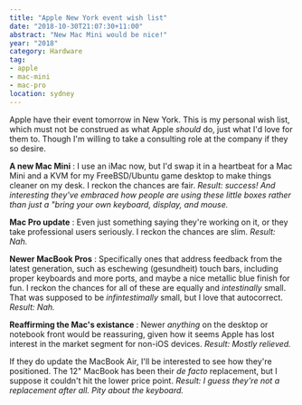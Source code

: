 ```yaml
---
title: "Apple New York event wish list"
date: "2018-10-30T21:07:30+11:00"
abstract: "New Mac Mini would be nice!"
year: "2018"
category: Hardware
tag:
- apple
- mac-mini
- mac-pro
location: sydney
---
```

Apple have their event tomorrow in New York. This is my personal wish list, which must not be construed as what Apple *should* do, just what I'd love for them to. Though I'm willing to take a consulting role at the company if they so desire.

**A new Mac Mini**
: I use an iMac now, but I'd swap it in a heartbeat for a Mac Mini and a KVM for my FreeBSD/Ubuntu game desktop to make things cleaner on my desk. I reckon the chances are fair. *Result: success! And interesting they've embraced how people are using these little boxes rather than just a "bring your own keyboard, display, and mouse.*<p></p>

**Mac Pro update**
: Even just something saying they're working on it, or they take professional users seriously. I reckon the chances are slim. *Result: Nah.*<p></p>

**Newer MacBook Pros**
: Specifically ones that address feedback from the latest generation, such as eschewing (gesundheit) touch bars, including proper keyboards and more ports, and maybe a nice metallic blue finish for fun. I reckon the chances for all of these are equally and *intestinally* small. That was supposed to be *infintestimally* small, but I love that autocorrect. *Result: Nah.*<p></p>

**Reaffirming the Mac's existance**
: Newer *anything* on the desktop or notebook front would be reassuring, given how it seems Apple has lost interest in the market segment for non-iOS devices. *Result: Mostly relieved.*<p></p>

If they do update the MacBook Air, I'll be interested to see how they're positioned. The 12" MacBook has been their *de facto* replacement, but I suppose it couldn't hit the lower price point. *Result: I guess they're not a replacement after all. Pity about the keyboard.*


